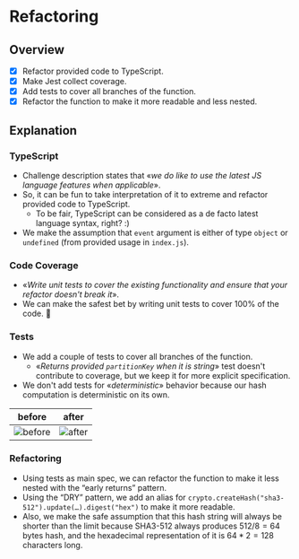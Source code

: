 # Refactoring

## Overview

- [x] Refactor provided code to TypeScript.
- [x] Make Jest collect coverage.
- [x] Add tests to cover all branches of the function.
- [x] Refactor the function to make it more readable and less nested.

## Explanation

### TypeScript

- Challenge description states that «_we do like to use the latest JS language features when applicable_».
- So, it can be fun to take interpretation of it to extreme and refactor provided code to TypeScript.
  - To be fair, TypeScript can be considered as a de facto latest language syntax, right? :)
- We make the assumption that `event` argument is either of type `object` or `undefined` (from provided usage in `index.js`).

### Code Coverage

- «_Write unit tests to cover the existing functionality and ensure that your refactor doesn't break it_».
- We can make the safest bet by writing unit tests to cover 100% of the code. 💯

### Tests

- We add a couple of tests to cover all branches of the function.
  - «_Returns provided `partitionKey` when it is string_» test doesn't contribute to coverage, but we keep it for more explicit specification.
- We don't add tests for «_deterministic_» behavior because our hash computation is deterministic on its own.

|                                                      before                                                       |                                                      after                                                       |
| :---------------------------------------------------------------------------------------------------------------: | :--------------------------------------------------------------------------------------------------------------: |
| ![before](https://user-images.githubusercontent.com/123782656/215242753-a36c04f3-e8c3-44fb-a26f-3c44d4096324.png) | ![after](https://user-images.githubusercontent.com/123782656/215242752-f4caec68-8f6f-4df8-80bb-9e419e936ef4.png) |

### Refactoring

- Using tests as main spec, we can refactor the function to make it less nested with the “early returns” pattern.
- Using the “DRY” pattern, we add an alias for `crypto.createHash("sha3-512").update(…).digest("hex")` to make it more readable.
- Also, we make the safe assumption that this hash string will always be shorter than the limit because SHA3-512 always produces $512 / 8 = 64$ bytes hash, and the hexadecimal representation of it is $64 * 2 = 128$ characters long.
